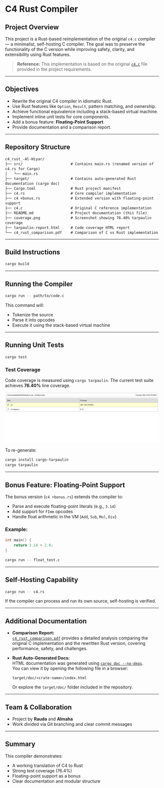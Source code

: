 # C4 Rust Compiler

## Project Overview

This project is a Rust-based reimplementation of the original `c4.c` compiler — a minimalist, self-hosting C compiler. The goal was to preserve the functionality of the C version while improving safety, clarity, and extensibility using Rust features.

> **Reference:** This implementation is based on the original [`c4.c`](./c4.c) file provided in the project requirements.

---

## Objectives

- Rewrite the original C4 compiler in idiomatic Rust.
- Use Rust features like `Option`, `Result`, pattern matching, and ownership.
- Achieve functional equivalence including a stack-based virtual machine.
- Implement inline unit tests for core components.
- Add a bonus feature: **Floating‑Point Support**.
- Provide documentation and a comparison report.

---

## Repository Structure

```
c4_rust_-Al-Hiyar/
├── src/                      # Contains main.rs (renamed version of c4.rs for Cargo)
│   └── main.rs
├── target/                   # Contains auto-generated Rust documentation (cargo doc)
├── Cargo.toml                # Rust project manifest
├── c4.rs                     # Core compiler implementation
├── c4 +bonus.rs              # Extended version with floating-point support
├── c4.c                      # Original C reference implementation
├── README.md                 # Project documentation (this file)
├── coverage.png              # Screenshot showing 76.40% tarpaulin coverage
├── tarpaulin-report.html     # Code coverage HTML report
└── c4_rust_comparison.pdf    # Comparison of C vs Rust implementation
```

---

## Build Instructions

```bash
cargo build
```

---

## Running the Compiler

```bash
cargo run -- path/to/code.c
```

This command will:
- Tokenize the source
- Parse it into opcodes
- Execute it using the stack-based virtual machine

---

## Running Unit Tests

```bash
cargo test
```

### Test Coverage

Code coverage is measured using `cargo tarpaulin`. The current test suite achieves **76.40%** line coverage.

![Code Coverage](./coverage.png)

To re-generate:

```bash
cargo install cargo-tarpaulin
cargo tarpaulin
```

---

## Bonus Feature: Floating‑Point Support

The bonus version (`c4 +bonus.rs`) extends the compiler to:
- Parse and execute floating-point literals (e.g., `3.14`)
- Add support for `FImm` opcodes
- Handle float arithmetic in the VM (`Add`, `Sub`, `Mul`, `Div`)

### Example:

```c
int main() {
    return 3.14 + 2.0;
}
```

```bash
cargo run -- float_test.c
```

---

## Self-Hosting Capability

```bash
cargo run -- c4.rs
```

If the compiler can process and run its own source, self-hosting is verified.

---

## Additional Documentation

- **Comparison Report:**  
  [`c4_rust_comparison.pdf`](./c4_rust_comparison.pdf) provides a detailed analysis comparing the original C implementation and the rewritten Rust version, covering performance, safety, and challenges.

- **Rust Auto-Generated Docs:**  
  HTML documentation was generated using [`cargo doc --no-deps`](https://doc.rust-lang.org/cargo/commands/cargo-doc.html).  
  You can view it by opening the following file in a browser:

  ```
  target/doc/<crate-name>/index.html
  ```

  Or explore the `target/doc/` folder included in the repository.

---

## Team & Collaboration

- Project by **Rauda** and **Almaha**
- Work divided via Git branching and clear commit messages

---

## Summary

This compiler demonstrates:
- A working translation of C4 to Rust
- Strong test coverage (76.4%)
- Floating-point support as a bonus
- Clear documentation and modular structure

